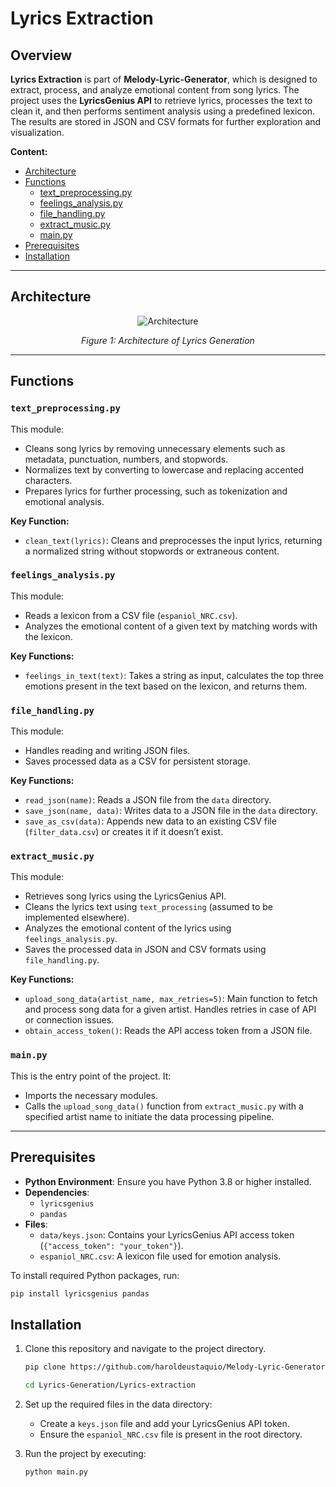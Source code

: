 # Lyrics Extraction

## Overview

**Lyrics Extraction** is part of **Melody-Lyric-Generator**, which is designed to extract, process, and analyze emotional content from song lyrics. The project uses the **LyricsGenius API** to retrieve lyrics, processes the text to clean it, and then performs sentiment analysis using a predefined lexicon. The results are stored in JSON and CSV formats for further exploration and visualization.

**Content:**
- [Architecture](#architecture)
- [Functions](#functions)
    - [text_preprocessing.py](#text_preprocessingpy)
    - [feelings_analysis.py](#extract_musicpy)
    - [file_handling.py](#file_handlingpy)
    - [extract_music.py](#extract_musicpy)
    - [main.py](#mainpy)
- [Prerequisites](#prerequisites)
- [Installation](#installation)
---

## Architecture

<p align="center">
  <img src="https://github.com/user-attachments/assets/f5565510-b8ad-48c9-80c1-8f62b8a65215" alt="Architecture">
</p>

<p align="center">
  <em>Figure 1: Architecture of Lyrics Generation</em>
</p>


---

## Functions

### ``text_preprocessing.py``
This module:
- Cleans song lyrics by removing unnecessary elements such as metadata, punctuation, numbers, and stopwords.
- Normalizes text by converting to lowercase and replacing accented characters.
- Prepares lyrics for further processing, such as tokenization and emotional analysis.

**Key Function:**
- ``clean_text(lyrics)``: Cleans and preprocesses the input lyrics, returning a normalized string without stopwords or extraneous content.

### `feelings_analysis.py`
This module:
- Reads a lexicon from a CSV file (`espaniol_NRC.csv`).
- Analyzes the emotional content of a given text by matching words with the lexicon.

**Key Functions:**
- `feelings_in_text(text)`: Takes a string as input, calculates the top three emotions present in the text based on the lexicon, and returns them.

### `file_handling.py`
This module:
- Handles reading and writing JSON files.
- Saves processed data as a CSV for persistent storage.

**Key Functions:**
- `read_json(name)`: Reads a JSON file from the `data` directory.
- `save_json(name, data)`: Writes data to a JSON file in the `data` directory.
- `save_as_csv(data)`: Appends new data to an existing CSV file (`filter_data.csv`) or creates it if it doesn’t exist.

### `extract_music.py`
This module:
- Retrieves song lyrics using the LyricsGenius API.
- Cleans the lyrics text using `text_processing` (assumed to be implemented elsewhere).
- Analyzes the emotional content of the lyrics using `feelings_analysis.py`.
- Saves the processed data in JSON and CSV formats using `file_handling.py`.

**Key Functions:**
- `upload_song_data(artist_name, max_retries=5)`: Main function to fetch and process song data for a given artist. Handles retries in case of API or connection issues.
- `obtain_access_token()`: Reads the API access token from a JSON file.


### `main.py`
This is the entry point of the project. It:
- Imports the necessary modules.
- Calls the `upload_song_data()` function from `extract_music.py` with a specified artist name to initiate the data processing pipeline.

---

## Prerequisites

- **Python Environment**: Ensure you have Python 3.8 or higher installed.
- **Dependencies**:
   - `lyricsgenius`
   - `pandas`
- **Files**:
   - `data/keys.json`: Contains your LyricsGenius API access token (`{"access_token": "your_token"}`).
   - `espaniol_NRC.csv`: A lexicon file used for emotion analysis.

To install required Python packages, run:

```bash
pip install lyricsgenius pandas
```

## Installation
1. Clone this repository and navigate to the project directory.

    ```bash
    pip clone https://github.com/haroldeustaquio/Melody-Lyric-Generator.git
    ```

    ```bash
    cd Lyrics-Generation/Lyrics-extraction
    ```

2. Set up the required files in the data directory:
    - Create a ``keys.json`` file and add your LyricsGenius API token.
    - Ensure the ``espaniol_NRC.csv`` file is present in the root directory.

3. Run the project by executing:
    ```bash
    python main.py
    ```

